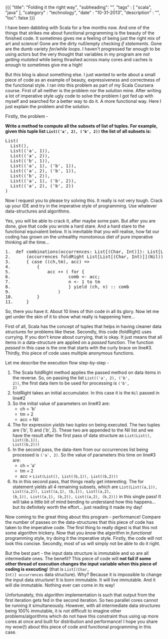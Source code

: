 {{{
    "title": "Folding it the right way",
    "subheading": "",
    "tags" : [ "scala", "java" ],
    "category" : "technology",
    "date" : "10-31-2013",
    "description" : "",
    "toc": false
}}}

I have been dabbling with Scala for a few months now. And one of the things that strikes me about functional programming is the beauty of the finished code. It sometimes gives me a feeling of being just the right mix of art and science! Gone are the dirty null/empty checking *if statements*. Gone are the dumb variety *for/while loops*. I haven't progressed far enough to be using actors but the very thought that variables in my program are *not getting mutated* while being thrashed across many cores and caches is enough to sometimes give me a high!

But this blog is about something else. I just wanted to write about a small piece of code as an example of beauty, expressiveness and correctness of the functional style. I ran into this problem as part of my Scala Coursera course. First of all neither is the problem nor the solution mine. After writing a lot of imperative style ugly code to solve the problem I got fed up with myself and searched for a better way to do it. A more functional way. Here I just explain the problem and the solution.

Firstly, the problem - 

**Write a method to compute all the subsets of list of tuples. For example, given this tuple list <code>List(('a', 2), ('b', 2))</code> the list of all subsets is:**
<pre>
List(
  List(),
  List(('a', 1)),
  List(('a', 2)),
  List(('b', 1)),
  List(('a', 1), ('b', 1)),
  List(('a', 2), ('b', 1)),
  List(('b', 2)),
  List(('a', 1), ('b', 2)),
  List(('a', 2), ('b', 2))
)
</pre>

Now I request you to please try solving this. It really is not very tough. Crack up your IDE and try in the imperative style of programming. Use whatever data-structures and algorithms.

Yes, you will be able to crack it, after maybe some pain. But after you are done, give that code you wrote a hard stare. And a hard stare to the functional equivalent below. It is inevitable that you will realise, how fat our coding has grown on the unhealthy monotonous diet of pure imperative thinking all the time...

<pre>
1.	def combinations(occurrences: List[(Char, Int)]): List[List[(Char, Int)]] = 
2.		(occurrences foldRight List[List[(Char, Int)]](Nil)) 
3.		{ case ((ch,tm), acc) => 
4.    		{
5.      		acc ++ ( for { 
6.      				comb <- acc; 
7.      				n <- 1 to tm 
8.      				} yield (ch, n) :: comb 
9.      			)
10.			} 
11.		}
</pre>

So, there you have it. About 10 lines of thin code in all its glory. Now let me get under the skin of it to show what really is happening here...

First of all, Scala has the concept of tuples that helps in having cleaner data structures for problems like these. Secondly, this code (foldRight) uses currying. If you don't know about currying, that is okay. It just means that all items in a data-structure are applied on a *passed* function. The function *passed* in this case is the one that starts with the curly brace on line#3. Thirdly, this piece of code uses multiple anonymous functions.

Let me describe the execution flow step-by-step -

1. The Scala foldRight method applies the passed method on data items in the reverse. So, on passing the list <code>List(('a', 2), ('b', 2))</code>, the first data item to be used for processing is <code>('b', 2)</code>
2. foldRight takes an initial accumulator. In this case it is the <code>Nil</code> passed in line#2
3. So the initial value of parameters on line#3 are: 
	* ch = 'b'
	* tm = 2
	* acc = Nil
4. The for expression *yields* two *tuples* on being executed. The two tuples are ('b', 1) and ('b', 2). These two are appended to the Nil list and we have the result after the first pass of data structure as <code>List(List(), List((b,1)), List((b,2)))</code>
5. In the second pass, the data-item from our occurrences list being processed is <code>('a', 2)</code>. So the value of parameters this time on line#3 are:
	* ch = 'a'
	* tm = 2
	* acc = <code>List(List(), List((b,1)), List((b,2)))</code>
6. Its in this second pass, that things really get interesting. The for statement yields all 4 remaining subsets, which are <code>List(List((a,1)), List((a,2)), List((a,1), (b,1)), List((a,2), (b,1)), List((a,1), (b,2)), List((a,2), (b,2)))</code> in this single pass! It will take a little bit of mind bending to understand how this happens... but its definitely worth the effort... just reading it made my day!

Now coming to the great thing about this program - performance! Compare the number of passes on the data-structures that this piece of code has taken to the imperative code. The first thing to really digest is that this not some algorithm trickery. Now that you *know* the algorithm in *functional* programming style, try doing it the imperative style. Firstly, the code will not look this concise. Secondly, most of us will simply not be able to do it right.

But the best part - the input data structure is immutable and so are all intermediate ones. The benefit? This piece of code will **not fail if some other thread of execution changes the input variable when this piece of coding is executing**! (that is <code>List[(Char, Int)] occurrences</code> data structure). Why? Because it is impossible to change the input data structure! It is born immutable. It will live immutable. And it will die immutable. Nothing ever can come in its way!

Unfortunately, this algorithm implementation is such that output from the first iteration gets fed in the second iteration. So two parallel cores cannot be running it simultaneously. However, with all intermediate data structures being 100% immutable, it is not difficult to imagine other problems/algorithms which do not have this constraint thus using up more cores at once and built for distribution and performance! I hope you share my wow(!) about this piece of code and functional programming in this case.